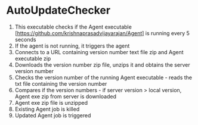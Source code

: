 # AutoUpdateChecker
 
1. This executable checks if the Agent executable [https://github.com/krishnaprasadvijayarajan/Agent] is running every 5 seconds
2. If the agent is not running, it triggers the agent
3. Connects to a URL containing version number text file zip and Agent executable zip
4. Downloads the version number zip file, unzips it and obtains the server version number
5. Checks the version number of the running Agent executable - reads the txt file containing the version number
6. Compares if the version numbers - if server version > local version, Agent exe zip from server is downloaded
7. Agent exe zip file is unzipped
8. Existing Agent job is killed
9. Updated Agent job is triggered
